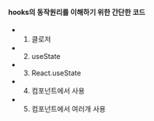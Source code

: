 #### hooks의 동작원리를 이해하기 위한 간단한 코드

- 1.  클로저
- 2.  useState
- 3.  React.useState
- 4.  컴포넌트에서 사용
- 5.  컴포넌트에서 여러개 사용

